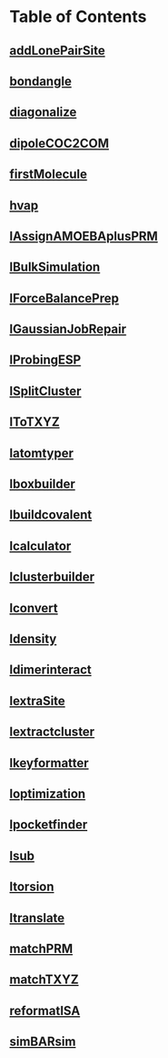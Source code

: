 # Table of Contents
## [addLonePairSite](.readme/addLonePairSite.md)
## [bondangle](.readme/bondangle.md)
## [diagonalize](.readme/diagonalize.md)
## [dipoleCOC2COM](.readme/dipoleCOC2COM.md)
## [firstMolecule](.readme/firstMolecule.md)
## [hvap](.readme/hvap.md)
## [lAssignAMOEBAplusPRM](.readme/lAssignAMOEBAplusPRM.md)
## [lBulkSimulation](.readme/lBulkSimulation.md)
## [lForceBalancePrep](.readme/lForceBalancePrep.md)
## [lGaussianJobRepair](.readme/lGaussianJobRepair.md)
## [lProbingESP](.readme/lProbingESP.md)
## [lSplitCluster](.readme/lSplitCluster.md)
## [lToTXYZ](.readme/lToTXYZ.md)
## [latomtyper](.readme/latomtyper.md)
## [lboxbuilder](.readme/lboxbuilder.md)
## [lbuildcovalent](.readme/lbuildcovalent.md)
## [lcalculator](.readme/lcalculator.md)
## [lclusterbuilder](.readme/lclusterbuilder.md)
## [lconvert](.readme/lconvert.md)
## [ldensity](.readme/ldensity.md)
## [ldimerinteract](.readme/ldimerinteract.md)
## [lextraSite](.readme/lextraSite.md)
## [lextractcluster](.readme/lextractcluster.md)
## [lkeyformatter](.readme/lkeyformatter.md)
## [loptimization](.readme/loptimization.md)
## [lpocketfinder](.readme/lpocketfinder.md)
## [lsub](.readme/lsub.md)
## [ltorsion](.readme/ltorsion.md)
## [ltranslate](.readme/ltranslate.md)
## [matchPRM](.readme/matchPRM.md)
## [matchTXYZ](.readme/matchTXYZ.md)
## [reformatISA](.readme/reformatISA.md)
## [simBARsim](.readme/simBARsim.md)
